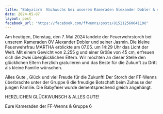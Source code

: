 ```yaml
---
title: "Babyalarm  Nachwuchs bei unserem Kameraden Alexander Dobler & seiner Jasmin - Gratulation zur kleinen MARTHA"
date: 2024-05-07
layout: post
facebook_url: "https://facebook.com/ffwenns/posts/815212560641198"
---
```


Am heutigen, Dienstag, den 7. Mai 2024 landete der Feuerwehrstorch bei unserem Kameraden OV Alexander Dobler und seiner Jasmin. Die kleine Feuerwehrfrau MARTHA erblickte am 07.05. um 14:29 Uhr das Licht der Welt. Mit einem Gewicht von 2.255 g und einer Größe von 45 cm, erfreuen sich die zwei überglücklichen Eltern. Wir möchten an dieser Stelle den glücklichen Eltern herzlich gratulieren und das Beste für die Zukunft zu Dritt als kleine Familie wünschen. 

Alles Gute , Glück und viel Freude für die Zukunft! Der Storch der FF-Wenns überbrachte unter der Gruppe 6 die freudige Botschaft beim Zuhause der jungen Familie. Die Babyfeier wurde dementsprechend gleich angehängt. 

HERZLICHEN GLÜCKWUNSCH & ALLES GUTE! 

Eure Kameraden der FF-Wenns & Gruppe 6